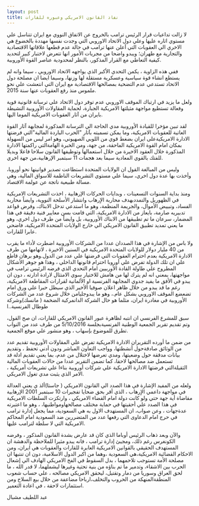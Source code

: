 ```yaml
---
layout: post
title: نفاذ القانون الامريكي وعبوره للقارات
---
```

لا زالت تداعيات قرار الرئيس ترامب بالخروج عن الاتفاق النووي مع ايران تتناسل علي مستوي اثاره عليها وعلي دول الاتحاد الاوروبي التي وجدت نفسها مهددة بالخضوع هي الاخري الي العقوبات التي أعلن عنها ترامب في حالة عدم قطعها  علاقاتها الاقتصادية والتجارية مع طهران؛ ويبدو واضحا من مجريات الأمور انها تتعرض لاختبار كبير لتحديد كيفية التعاطي مع القرار المذكور، بالنظر لمحدودية عناصر القوة الأوروبية.

ففي هذه الزاوية ، يكمن التحدي الأكبر الذي يواجهه الاتحاد الاوروبي  ، سيما وانه لم يستطع انشاء قوة سياسية وعسكرية مستقلة لها وزنها، وسيما ايضا ان مصلحة دول الاتحاد تستدعي عدم التضحية بمصالحها الاقتصادية مع ايران التي انتعشت علي نحو ملموس منذ رفع العقوبات عنها سنة 2015.

ولعل ما يزيد في ارتباك الموقف الاوروبي عدم توفر دول الاتحاد علي ترسانة قانونية قوية وفعالة تستطيع مواجهة مثيلتها الامريكية الجبارة، لحماية المقاولات الأوروبية النشيطة بايران من آثار العقوبات الامريكية الموما اليها.

لقد تبين مؤخرا للقيادة الأوروبية مدي الحاجة الي الترسانة المذكورة لمجابهة آثار القوة العاتية للعقوبات الامريكية، وما يمكن تسميته بآثار "الحرب الباردة  المالية"التي فرضتها الادارة الامريكيةعلى ايران بضغط قوي من اللوبي الصهيوني، وهو امر ليس من السهولة بمكان امام القوة الامريكية الماحقة، من جهة، ومن الخبرة  الهامةالتي راكمتها الادارة المذكورة خلال العقود الاخيرة من خلال استعمالها وتوظيفها القانون سلاحا فاعلا وبديلا للفتك بالقوي المعادية سيما بعد هجمات 11 سبتمبر الإرهابية،من جهة اخري.

وليس من المبالغة القول ان الولايات المتحدة استطاعت تصدير قوانينها نحو أوروبا، وأخذت بها عدة دول اخري، سيما علي مستوي التشريعات الناظمة للاسواق المالية، وهي مسالة طبيعية ناتجة عن عولمة الاقتصاد.

ومنذ بداية السنوات التسعينات ، وبدايات الحركات الإرهابية ، اخذت التشريعات الامريكية في الظهوربل والتمددبهدف محاربة الاٍرهاب وانتشار الأسلحة النووية، وايضاً محاربة الفساد، وتبييض الأموال، والجريمة المنظمة، وهو ما استدعي تدخل الابناك، وفرض قواعد تدبيريه صارمة، بايعاز من الادارة الامريكية، التي قامت بسن معايير فنية دقيقة في هذا المضمار، سرعان ما تم تطبيقها من الابناك الأوروبية، بل وايضاً من طرف دول اخري، وهو ما يعني تمديد تطبيق القانون الامريكي الي خارج الولايات  المتحدة الامريكية، فاضحي عابرا للقارات.

ولا باس من الإشارة في هذا الصددان عددا من الشركات الأوروبية اضطرت لأداء ما يقرب من 40 مليار دولار للولايات المتحدة الامريكية في السنين الاخيرة ، لاتهامها من طرف الادارة الامريكية بعدم احترام العقوبات التي فرضتها علي عدد من الدول.وهو برهان قاطع علي ان تلك الدولة تفرض علي أوروبا احترام قانونها الداخلي ، وهذا هو جوهر الأشكال المطروح علي طاولة القادة الأوربيين امام التحدي الذي فرضه الرئيس ترامب في مواجهتها، بمعني انه لم يترك لها من هامش للاختيار سوي الامتثال لارادة ادارته ، دون ان يبدو في الأفق ما يفيد جدوي المجابهة الفرنسية او الألمانية لقرارات المقاطعة الامريكية، رغم ما قد يبدو من خلال ظاهر اعلان صوفيا الأخير الذي سيظل حبرا علي ورق امام تضعضع الموقف الاوروبي بشكل عام.، وهو ما يبدوجليامن خلال شروع عدد من الشركات الأوروبية في مغادرة ايران، مثلما هو حال الشركة الدانمركية الضخمة ( مانسك)وشركة طوطال الفرنسية..ا

سبق للمشرع  الفرنسي ان انتبه لظاهرة  عبور القانون الامريكي للقارات، ان صح القول، وتم تقديم تقرير الجمعية الوطنية الفرنسيةبجلسة 5/10/2016 من طرف عدد من النواب تطرق للموضوع بإسهاب ، وهو منشور علي موقع الجمعية.

من ضمن ما أورده التقريران الادارة الامريكية تفرض علي المقاولات الأوروبية تقديم عدد من الوثائق صادقةحول أنشطتها، وواجب التعاون المباشر ودون أدني تحفظ ، وتقديم بيانات مدققة حول وضعيتها، ومدي تعرضها لاختلال من عدم، بما يعني تقديم ادلة قد تستعمل ضد مصالحها لاحقا، كما تضمن التقرير عددا من حالات العقوبات المالية الثقيلةالتي فرضتها الادارة الامريكية علي شركات أوروبية بناءا علي تشريعات أمريكية ، الامر الذي يثبت مدي تغول الامريكي.

ولعله من المفيد الإشارة في هذا الصدد الي القانون الامريكي ( جاستا)ألذ ي يعني العدالة في مواجهة داعمي الاٍرهاب ، الذي أقر بحق ضحايا تفجيرات 10 سبتمبر 2001 الإرهابية مقاضاة أية جهة  حتي ولو كانت دولة امام القضاء الامريكي ، وارتكزت السلطات الامريكية في هذا الصدد علي أحقيتها في حماية مختلف مصالحهاومواطنيها،  ، وهو ما اعتبرته عدةجهات ، وعن صواب، ان المستهدف الاول به هي السعودية، مما يجعل إدارة ترامب في حرج امام الدعاوى التي رفعها عدد من المتضررين ضد السعودية امام المحاكم الامريكية التي لا سلطة لترامب عليها.

والآن وبعد ذهاب الرئيس أوباما الذي  كان قد عارض بشدة القانون المذكور ، وفرضه الكونغرس رغم ذلك، ومجيئ إدارة ترامب ، فانه يبدو مثيرا للملاحظة والدهشة ان المستهدف الحقيقي بالقوانين الامريكية العابرة للقارات والعقوبات هي  ايران، ومن الاحكام  القضائية الامريكية،هي السعودية ،وهما من اكبر الدول الاسلامية، دون ان تنتبها ان مصلحة الأمة تستوجب تلاحمهما ، بدل السقوط في الفخ الامريكي الهادف الي إشعال الحرب بين الاشقاء، وتدمير ما تم بناؤه من بنية تحتية وغيرها ليشملهما، لا قدر الله ، ما لحق العراق وسوريا من دمار وتقتيل، ليحقق الامريكي مصالحه ، علي حساب شعوب المنطقةالمنهكة من الحروب والتخلف،ارباحا مضاعفة من خلال بيع السلاح ومن استثمارات لاحقة ، في اعادة التعمير.

عبد اللطيف مشبال